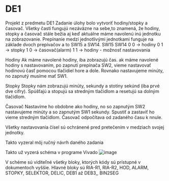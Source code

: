 # DE1
Projekt z predmetu DE1
Zadanie úlohy bolo vytvoriť hodiny/stopky a časovač. 
Všetky časti fungujú nezáväzne na sebe,to znamená, že hodiny, stopky a časovač stále bežia aj keď aktuálne máme navolenú inú jednotku na zobrazovanie. Prepínanie medzi jednotlivými jednotkami funguje na základe dvoch prepívačov a to SW15 a SW14. 
SW15  SW14
0      0   -> hodiny
0      1   -> stopky
1      0   -> časovač(alarm)
1      1   -> hodiny - možnosť nastavovania

Hodiny
Ak máme navolené hodiny, iba zobrazujú čas.
ak máme navolené hodiny s nastavovaním, po zapnutí prepínača SW2, vieme nastavovať hodinovú časť pomocou tlačidiel hore a dole. Rovnako nastavujeme minúty, no zapnutý musíme mať SW1.

Stopky
Stopky nám zobrazujú minúty, sekundy a stotiny sekúnd (iba prvé dve cifry). Spúšťajú a stopujú sa stredným tlačidlom a resetujú sa dolným tlačidlom.

Časovač
Nastavíme ho obdobne ako hodiny, no so zapnutým SW2 nastavujeme minúty a so zapnutým SW1 sekundy. Spustiť a zastaviť ho vieme stredným tlačidlom. Časovač odpočítava od zadaného času k nnule. 

Všetky nastavovania čísel sú ochránené pred pretečením v medziach svojej jednotky. 

Takto vyzeral môj ručný návrh daného zadania

Takto už vyzerá schéma v programe Vivado
![image](https://github.com/user-attachments/assets/e76f9849-428b-4b01-b6a0-0cc551c070e3)

V schéme sú viditeľné všetky bloky, ktorých kódy sú prístupné v dokumentoch vyššie. Hlavné bloky sú RIA-R1, RIA-R2, HOD, ALARM, STOPKY, SELEKTOR, DELIC, DEB1 až DEB3,, BIN2SEG 
